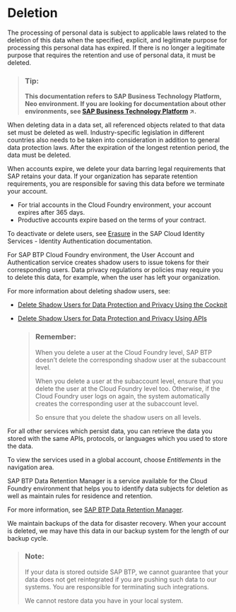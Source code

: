 <!-- loio25e3cc6e3f1e402e850bb920204c76b3 -->

# Deletion

The processing of personal data is subject to applicable laws related to the deletion of this data when the specified, explicit, and legitimate purpose for processing this personal data has expired. If there is no longer a legitimate purpose that requires the retention and use of personal data, it must be deleted.



> ### Tip:  
> **This documentation refers to SAP Business Technology Platform, Neo environment. If you are looking for documentation about other environments, see [SAP Business Technology Platform](https://help.sap.com/viewer/65de2977205c403bbc107264b8eccf4b/Cloud/en-US/6a2c1ab5a31b4ed9a2ce17a5329e1dd8.html "SAP Business Technology Platform (SAP BTP) is an integrated offering comprised of four technology portfolios: database and data management, application development and integration, analytics, and intelligent technologies. The platform offers users the ability to turn data into business value, compose end-to-end business processes, and build and extend SAP applications quickly.") :arrow_upper_right:.**



When deleting data in a data set, all referenced objects related to that data set must be deleted as well. Industry-specific legislation in different countries also needs to be taken into consideration in addition to general data protection laws. After the expiration of the longest retention period, the data must be deleted.

When accounts expire, we delete your data barring legal requirements that SAP retains your data. If your organization has separate retention requirements, you are responsible for saving this data before we terminate your account.

-   For trial accounts in the Cloud Foundry environment, your account expires after 365 days.
-   Productive accounts expire based on the terms of your contract.

To deactivate or delete users, see [Erasure](https://help.sap.com/viewer/6d6d63354d1242d185ab4830fc04feb1/Cloud/en-US/5ccec0b19422406fac24b9323294b980.html) in the SAP Cloud Identity Services - Identity Authentication documentation.

For SAP BTP Cloud Foundry environment, the User Account and Authentication service creates shadow users to issue tokens for their corresponding users. Data privacy regulations or policies may require you to delete this data, for example, when the user has left your organization.

For more information about deleting shadow users, see:

-   [Delete Shadow Users for Data Protection and Privacy Using the Cockpit](delete-shadow-users-for-data-protection-and-privacy-using-the-cockpit-893c5ac.md)

-   [Delete Shadow Users for Data Protection and Privacy Using APIs](delete-shadow-users-for-data-protection-and-privacy-using-apis-eb70f16.md)

    > ### Remember:  
    > When you delete a user at the Cloud Foundry level, SAP BTP doesn’t delete the corresponding shadow user at the subaccount level.
    > 
    > When you delete a user at the subaccount level, ensure that you delete the user at the Cloud Foundry level too. Otherwise, if the Cloud Foundry user logs on again, the system automatically creates the corresponding user at the subaccount level.
    > 
    > So ensure that you delete the shadow users on all levels.


For all other services which persist data, you can retrieve the data you stored with the same APIs, protocols, or languages which you used to store the data.

To view the services used in a global account, choose *Entitlements* in the navigation area.

SAP BTP Data Retention Manager is a service available for the Cloud Foundry environment that helps you to identify data subjects for deletion as well as maintain rules for residence and retention.

For more information, see [SAP BTP Data Retention Manager](https://help.sap.com/viewer/product/DATA_RETENTION_MANAGER).

We maintain backups of the data for disaster recovery. When your account is deleted, we may have this data in our backup system for the length of our backup cycle.

> ### Note:  
> If your data is stored outside SAP BTP, we cannot guarantee that your data does not get reintegrated if you are pushing such data to our systems. You are responsible for terminating such integrations.
> 
> We cannot restore data you have in your local system.

